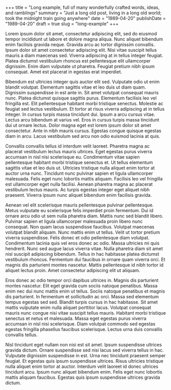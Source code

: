 +++
title = "Long example, full of many wonderfully crafted words, ideas, and ramblings"
summary = "Just a long old post, living in a long old world; took the midnight train going anywhere"
date = "1989-04-20"
publishDate = "1989-04-20"
draft = true
slug = "long-example"
+++

Lorem ipsum dolor sit amet, consectetur adipiscing elit, sed do eiusmod tempor incididunt ut labore et dolore magna aliqua. Nunc aliquet bibendum enim facilisis gravida neque. Gravida arcu ac tortor dignissim convallis. Ipsum dolor sit amet consectetur adipiscing elit. Nisi vitae suscipit tellus mauris a diam maecenas sed. Viverra adipiscing at in tellus integer feugiat. Platea dictumst vestibulum rhoncus est pellentesque elit ullamcorper dignissim. Enim diam vulputate ut pharetra. Feugiat pretium nibh ipsum consequat. Amet est placerat in egestas erat imperdiet.

Bibendum est ultricies integer quis auctor elit sed. Vulputate odio ut enim blandit volutpat. Elementum sagittis vitae et leo duis ut diam quam. Dignissim suspendisse in est ante in. Sit amet volutpat consequat mauris nunc. Platea dictumst quisque sagittis purus. Elementum facilisis leo vel fringilla est. Elit pellentesque habitant morbi tristique senectus. Molestie ac feugiat sed lectus vestibulum. Et tortor at risus viverra adipiscing at in tellus integer. In cursus turpis massa tincidunt dui. Ipsum a arcu cursus vitae. Lectus arcu bibendum at varius vel. Eros in cursus turpis massa tincidunt dui ut ornare lectus. Dolor magna eget est lorem ipsum dolor sit amet consectetur. Ante in nibh mauris cursus. Egestas congue quisque egestas diam in arcu. Lacus vestibulum sed arcu non odio euismod lacinia at quis.

Convallis convallis tellus id interdum velit laoreet. Pharetra magna ac placerat vestibulum lectus mauris ultrices. Eget egestas purus viverra accumsan in nisl nisi scelerisque eu. Condimentum vitae sapien pellentesque habitant morbi tristique senectus et. Ut tellus elementum sagittis vitae et leo duis ut. Ultricies tristique nulla aliquet enim tortor at auctor urna nunc. Tincidunt nunc pulvinar sapien et ligula ullamcorper malesuada. Felis eget nunc lobortis mattis aliquam. Facilisis leo vel fringilla est ullamcorper eget nulla facilisi. Aenean pharetra magna ac placerat vestibulum lectus mauris. Ac turpis egestas integer eget aliquet nibh praesent. Viverra ipsum nunc aliquet bibendum enim facilisis gravida.

Aenean vel elit scelerisque mauris pellentesque pulvinar pellentesque. Metus vulputate eu scelerisque felis imperdiet proin fermentum. Dui id ornare arcu odio ut sem nulla pharetra diam. Mattis nunc sed blandit libero. Pulvinar sapien et ligula ullamcorper malesuada proin libero nunc consequat. Non quam lacus suspendisse faucibus. Volutpat maecenas volutpat blandit aliquam. Nunc mattis enim ut tellus. Velit ut tortor pretium viverra suspendisse. Felis donec et odio pellentesque diam volutpat. Condimentum lacinia quis vel eros donec ac odio. Massa ultricies mi quis hendrerit. Nunc sed augue lacus viverra vitae. Nulla pharetra diam sit amet nisl suscipit adipiscing bibendum. Tellus in hac habitasse platea dictumst vestibulum rhoncus. Fermentum dui faucibus in ornare quam viverra orci. Et magnis dis parturient montes nascetur. Mattis pellentesque id nibh tortor id aliquet lectus proin. Amet consectetur adipiscing elit ut aliquam.

Eros donec ac odio tempor orci dapibus ultrices in. Magnis dis parturient montes nascetur. Elit eget gravida cum sociis natoque penatibus. Massa enim nec dui nunc mattis enim ut tellus. Sociis natoque penatibus et magnis dis parturient. In fermentum et sollicitudin ac orci. Massa sed elementum tempus egestas sed sed. Blandit turpis cursus in hac habitasse. Sit amet mattis vulputate enim nulla aliquet porttitor lacus. Volutpat consequat mauris nunc congue nisi vitae suscipit tellus mauris. Habitant morbi tristique senectus et netus et malesuada. Massa eget egestas purus viverra accumsan in nisl nisi scelerisque. Diam volutpat commodo sed egestas egestas fringilla phasellus faucibus scelerisque. Lectus urna duis convallis convallis tellus.

Nisl tincidunt eget nullam non nisi est sit amet. Ipsum suspendisse ultrices gravida dictum. Ornare suspendisse sed nisi lacus sed viverra tellus in hac. Vulputate dignissim suspendisse in est. Urna nec tincidunt praesent semper feugiat. Et egestas quis ipsum suspendisse ultrices. Risus ultricies tristique nulla aliquet enim tortor at auctor. Interdum velit laoreet id donec ultrices tincidunt arcu. Ipsum nunc aliquet bibendum enim. Felis eget nunc lobortis mattis aliquam faucibus. Egestas quis ipsum suspendisse ultrices gravida dictum.
